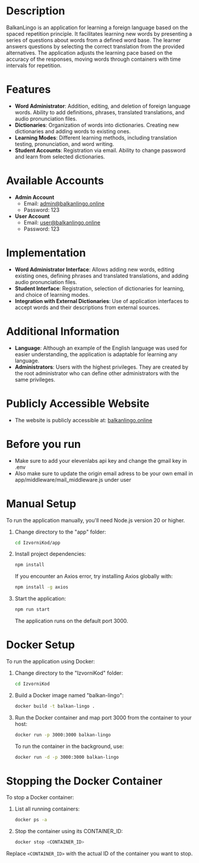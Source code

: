 # Description

BalkanLingo is an application for learning a foreign language based on the spaced repetition principle. It facilitates learning new words by presenting a series of questions about words from a defined word base. The learner answers questions by selecting the correct translation from the provided alternatives. The application adjusts the learning pace based on the accuracy of the responses, moving words through containers with time intervals for repetition.

# Features

- **Word Administrator**: Addition, editing, and deletion of foreign language words. Ability to add definitions, phrases, translated translations, and audio pronunciation files.
- **Dictionaries**: Organization of words into dictionaries. Creating new dictionaries and adding words to existing ones.
- **Learning Modes**: Different learning methods, including translation testing, pronunciation, and word writing.
- **Student Accounts**: Registration via email. Ability to change password and learn from selected dictionaries.

# Available Accounts

- **Admin Account**
  - Email: admin@balkanlingo.online
  - Password: 123
- **User Account**
  - Email: user@balkanlingo.online
  - Password: 123

# Implementation

- **Word Administrator Interface**: Allows adding new words, editing existing ones, defining phrases and translated translations, and adding audio pronunciation files.
- **Student Interface**: Registration, selection of dictionaries for learning, and choice of learning modes.
- **Integration with External Dictionaries**: Use of application interfaces to accept words and their descriptions from external sources.

# Additional Information

- **Language**: Although an example of the English language was used for easier understanding, the application is adaptable for learning any language.
- **Administrators**: Users with the highest privileges. They are created by the root administrator who can define other administrators with the same privileges.

# Publicly Accessible Website
- The website is publicly accessible at: [balkanlingo.online](https://balkanlingo.online)

# Before you run
- Make sure to add your elevenlabs api key and change the gmail key in .env 
- Also make sure to update the origin email adress to be your own email in app/middleware/mail_middleware.js under user

# Manual Setup
To run the application manually, you'll need Node.js version 20 or higher.

1. Change directory to the "app" folder:
    ```bash
    cd IzvorniKod/app
    ```

2. Install project dependencies:
    ```bash
    npm install
    ```
    If you encounter an Axios error, try installing Axios globally with:
    ```bash
    npm install -g axios
    ```

3. Start the application:
    ```bash
    npm run start
    ```
    The application runs on the default port 3000.

# Docker Setup
To run the application using Docker:

1. Change directory to the "IzvorniKod" folder:
    ```bash
    cd IzvorniKod
    ```

2. Build a Docker image named "balkan-lingo":
    ```bash
    docker build -t balkan-lingo .
    ```

3. Run the Docker container and map port 3000 from the container to your host:
    ```bash
    docker run -p 3000:3000 balkan-lingo
    ```
    To run the container in the background, use:
    ```bash
    docker run -d -p 3000:3000 balkan-lingo
    ```

# Stopping the Docker Container
To stop a Docker container:

1. List all running containers:
    ```bash
    docker ps -a
    ```

2. Stop the container using its CONTAINER_ID:
    ```bash
    docker stop <CONTAINER_ID>
    ```

Replace `<CONTAINER_ID>` with the actual ID of the container you want to stop.